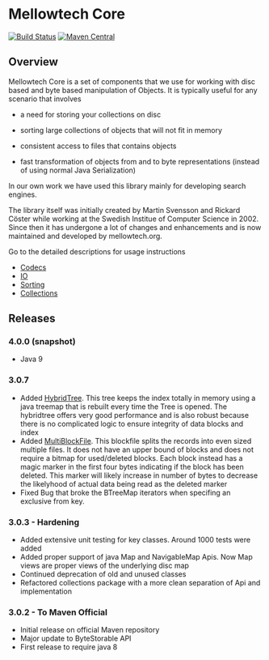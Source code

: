 # Mellowtech Core #

[![Build Status](https://travis-ci.org/msvens/mellowtech-core.svg?branch=master)](https://travis-ci.org/msvens/mellowtech-core)
[![Maven Central](https://img.shields.io/maven-central/v/org.mellowtech/core.svg)](https://maven-badges.herokuapp.com/maven-central/org.mellowtech/core)


## Overview

Mellowtech Core is a set of components that we use for working with disc based
and byte based manipulation of Objects. It is typically useful for any scenario
that involves

* a need for storing your collections on disc

* sorting large collections of objects that will not fit in memory

* consistent access to files that contains objects

* fast transformation of objects from and to byte representations (instead of using normal Java Serialization)

In our own work we have used this library mainly for developing search engines.

The library itself was initially created by Martin Svensson and Rickard Cöster while
working at the Swedish Institue of Computer Science in 2002. Since then it has undergone
a lot of changes and enhancements and is now maintained and developed by mellowtech.org.

Go to the detailed descriptions for usage instructions

* [Codecs](src/site/markdown/codecs.md)
* [IO](src/site/markdown/IO.md)
* [Sorting](src/site/markdown/sorting.md)
* [Collections](src/site/markdown/collections.md)

## Releases

### 4.0.0 (snapshot)
* Java 9


### 3.0.7
* Added [HybridTree](https://github.com/msvens/mellowtech-core/blob/master/src/main/java/org/mellowtech/core/collections/impl/HybridTree.java). This tree
keeps the index totally in memory using a java treemap that is rebuilt every time the Tree is opened. The
hybridtree offers very good performance and is also robust because there is no complicated logic to ensure
integrity of data blocks and index
* Added [MultiBlockFile](https://github.com/msvens/mellowtech-core/blob/master/src/main/java/org/mellowtech/core/io/impl/MultiBlockFile.java). This
blockfile splits the records into even sized multiple files. It does not have an upper bound of blocks and
does not require a bitmap for used/deleted blocks. Each block instead has a magic marker in the first four
bytes indicating if the block has been deleted. This marker will likely increase in number of bytes to decrease
the likelyhood of actual data being read as the deleted marker
* Fixed Bug that broke the BTreeMap iterators when specifing an exclusive from key.

### 3.0.3 - Hardening
* Added extensive unit testing for key classes. Around 1000 tests were added
* Added proper support of java Map and NavigableMap Apis. Now Map views are proper views of the underlying disc map
* Continued deprecation of old and unused classes
* Refactored collections package with a more clean separation of Api and implementation

### 3.0.2 - To Maven Official
* Initial release on official Maven repository
* Major update to ByteStorable API
* First release to require java 8
